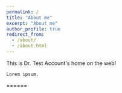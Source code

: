 ```yaml
---
permalink: /
title: "About me"
excerpt: "About me"
author_profile: true
redirect_from: 
  - /about/
  - /about.html
---
```


 This is Dr. Test Account's home on the web!

    Lorem ipsum.
======